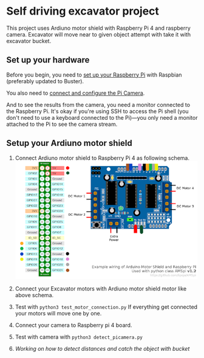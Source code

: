 # Self driving excavator project

This project uses Ardiuno motor shield with Raspberry Pi 4 and raspberry camera.
Excavator will move near to given object attempt with take it with excavator bucket.

## Set up your hardware

Before you begin, you need to [set up your Raspberry Pi](
https://projects.raspberrypi.org/en/projects/raspberry-pi-setting-up) with
Raspbian (preferably updated to Buster).

You also need to [connect and configure the Pi Camera](
https://www.raspberrypi.org/documentation/configuration/camera.md).

And to see the results from the camera, you need a monitor connected
to the Raspberry Pi. It's okay if you're using SSH to access the Pi shell
(you don't need to use a keyboard connected to the Pi)—you only need a monitor
attached to the Pi to see the camera stream.

## Setup your Ardiuno motor shield

1. Connect Ardiuno motor shield to Raspberry Pi 4 as following schema.
  ![Schema](schema.png)
2. Connect your Excavator motors with Ardiuno motor shield motor like above schema.
3. Test with `python3 test_motor_connection.py`
   If everything get connected your motors will move one by one.

4. Connect your camera to Raspberry pi 4 board.
5. Test with camera with `python3 detect_picamera.py`
6. *Working on how to detect distances and catch the object with bucket*

